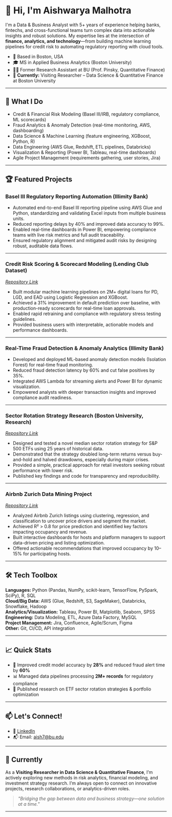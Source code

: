 # 👋 Hi, I'm Aishwarya Malhotra

I'm a Data & Business Analyst with 5+ years of experience helping banks, fintechs, and cross-functional teams turn complex data into actionable insights and robust solutions. My expertise lies at the intersection of **finance, analytics, and technology**—from building machine learning pipelines for credit risk to automating regulatory reporting with cloud tools.

- 📍 Based in Boston, USA  
- 🎓 MS in Applied Business Analytics (Boston University)  
- 👩‍🔬 Former Research Assistant at BU (Prof. Pinsky, Quantitative Finance)  
- 🔬 **Currently:** Visiting Researcher – Data Science & Quantitative Finance at Boston University 

---

## 🚀 What I Do

- Credit & Financial Risk Modeling (Basel III/IRB, regulatory compliance, ML scorecards)
- Fraud Analytics & Anomaly Detection (real-time monitoring, AWS, dashboarding)
- Data Science & Machine Learning (feature engineering, XGBoost, Python, R)
- Data Engineering (AWS Glue, Redshift, ETL pipelines, Databricks)
- Visualization & Reporting (Power BI, Tableau, real-time dashboards)
- Agile Project Management (requirements gathering, user stories, Jira)

---

## 🏆 Featured Projects

### Basel III Regulatory Reporting Automation (Illimity Bank)  
 
- Automated end-to-end Basel III reporting pipeline using AWS Glue and Python, standardizing and validating Excel inputs from multiple business units.
- Reduced reporting delays by 40% and improved data accuracy to 99%.
- Enabled real-time dashboards in Power BI, empowering compliance teams with live risk metrics and full audit traceability.
- Ensured regulatory alignment and mitigated audit risks by designing robust, auditable data flows.

---

### Credit Risk Scoring & Scorecard Modeling (Lending Club Dataset)  
*[Repository Link](https://github.com/Aish-BU/Credit_Risk_Modelling)*  
- Built modular machine learning pipelines on 2M+ digital loans for PD, LGD, and EAD using Logistic Regression and XGBoost.
- Achieved a 31% improvement in default prediction over baseline, with production-ready scorecards for real-time loan approvals.
- Enabled rapid retraining and compliance with regulatory stress testing guidelines.
- Provided business users with interpretable, actionable models and performance dashboards.

---

### Real-Time Fraud Detection & Anomaly Analytics (Illimity Bank)  
 
- Developed and deployed ML-based anomaly detection models (Isolation Forest) for real-time fraud monitoring.
- Reduced fraud detection latency by 60% and cut false positives by 35%.
- Integrated AWS Lambda for streaming alerts and Power BI for dynamic visualization.
- Empowered analysts with deeper transaction insights and improved compliance audit readiness.

---

### Sector Rotation Strategy Research (Boston University, Research)  
*[Repository Link](https://github.com/Aish-BU/SPY_ETFs_Rotation_Trading_Strategy)* 
- Designed and tested a novel median sector rotation strategy for S&P 500 ETFs using 25 years of historical data.
- Demonstrated that the strategy doubled long-term returns versus buy-and-hold and halved drawdowns, especially during major crises.
- Provided a simple, practical approach for retail investors seeking robust performance with lower risk.
- Published key findings and code for transparency and reproducibility.

---

### Airbnb Zurich Data Mining Project  
*[Repository Link](https://github.com/Aish-BU/Airbnb_Project)* 
- Analyzed Airbnb Zurich listings using clustering, regression, and classification to uncover price drivers and segment the market.
- Achieved R² > 0.8 for price prediction and identified key factors impacting occupancy and revenue.
- Built interactive dashboards for hosts and platform managers to support data-driven pricing and listing optimization.
- Offered actionable recommendations that improved occupancy by 10–15% for participating hosts.

---

## 🛠️ Tech Toolbox

**Languages:** Python (Pandas, NumPy, scikit-learn, TensorFlow, PySpark, SciPy), R, SQL  
**Cloud/Big Data:** AWS (Glue, Redshift, S3, SageMaker), Databricks, Snowflake, Hadoop  
**Analytics/Visualization:** Tableau, Power BI, Matplotlib, Seaborn, SPSS  
**Engineering:** Data Modeling, ETL, Azure Data Factory, MySQL  
**Project Management:** Jira, Confluence, Agile/Scrum, Figma  
**Other:** Git, CI/CD, API integration

---

## 📈 Quick Stats

- 🚀 Improved credit model accuracy by **28%** and reduced fraud alert time by **60%**
- 📊 Managed data pipelines processing **2M+ records** for regulatory compliance
- 🥇 Published research on ETF sector rotation strategies & portfolio optimization

---

## 📫 Let's Connect!

- 💼 [LinkedIn](https://www.linkedin.com/in/aishwarya-malhotra-78546275/)
- 📬 Email: [aish7@bu.edu](mailto:aish7@bu.edu)

---

## 🌟 Currently

As a **Visiting Researcher in Data Science & Quantitative Finance**, I’m actively exploring new methods in risk analytics, financial modeling, and investment strategy research. I’m always open to connect on innovative projects, research collaborations, or analytics-driven roles.

> *"Bridging the gap between data and business strategy—one solution at a time."*

---
